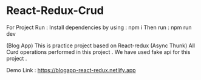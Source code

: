 # React-Redux-Crud

For Project Run :
Install dependencies by using : npm i
Then run : npm run dev 

(Blog App)
This is practice project based on React-redux (Async Thunk)
All Curd operations performed in this project .
We have used fake api for this project .

Demo Link : https://blogapp-react-redux.netlify.app
